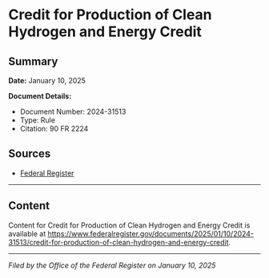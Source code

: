 # Credit for Production of Clean Hydrogen and Energy Credit

## Summary

**Date:** January 10, 2025

**Document Details:**
- Document Number: 2024-31513
- Type: Rule
- Citation: 90 FR 2224

## Sources
- [Federal Register](https://www.federalregister.gov/documents/2025/01/10/2024-31513/credit-for-production-of-clean-hydrogen-and-energy-credit)

---

## Content

Content for Credit for Production of Clean Hydrogen and Energy Credit is available at https://www.federalregister.gov/documents/2025/01/10/2024-31513/credit-for-production-of-clean-hydrogen-and-energy-credit.

---

*Filed by the Office of the Federal Register on January 10, 2025*
